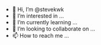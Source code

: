 - 👋 Hi, I’m @stevekwk
- 👀 I’m interested in ...
- 🌱 I’m currently learning ...
- 💞️ I’m looking to collaborate on ...
- 📫 How to reach me ...

<!---
stevekwk/stevekwk is a ✨ special ✨ repository because its `README.md` (this file) appears on your GitHub profile.
You can click the Preview link to take a look at your changes.
--->
